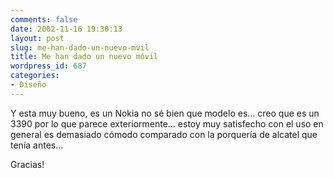 ```yaml
---
comments: false
date: 2002-11-16 19:30:13
layout: post
slug: me-han-dado-un-nuevo-mvil
title: Me han dado un nuevo móvil
wordpress_id: 687
categories:
- Diseño
---
```


Y esta muy bueno, es un Nokia no sé bien que modelo es… creo que es un 3390 por lo que parece exteriormente… estoy muy satisfecho con el uso en general es demasiado cómodo comparado con la porquería de alcatel que tenía antes… 





Gracias!




 

